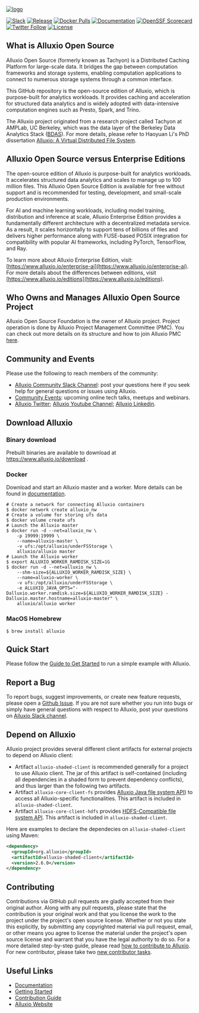 [![logo](docs/resources/alluxio_logo.png "Alluxio")](https://www.alluxio.io)

[![Slack](https://img.shields.io/badge/slack-alluxio--community-blue.svg?logo=slack)](https://www.alluxio.io/slack)
[![Release](https://img.shields.io/github/release/alluxio/alluxio/all.svg)](https://www.alluxio.io/download)
[![Docker Pulls](https://img.shields.io/docker/pulls/alluxio/alluxio.svg)](https://hub.docker.com/r/alluxio/alluxio)
[![Documentation](https://img.shields.io/badge/docs-reference-blue.svg)](https://www.alluxio.io/docs)
[![OpenSSF Scorecard](https://api.securityscorecards.dev/projects/github.com/Alluxio/alluxio/badge)](https://api.securityscorecards.dev/projects/github.com/Alluxio/alluxio)
[![Twitter Follow](https://img.shields.io/twitter/follow/alluxio.svg?label=Follow&style=social)](https://twitter.com/intent/follow?screen_name=alluxio)
[![License](https://img.shields.io/github/license/alluxio/alluxio.svg)](https://github.com/Alluxio/alluxio/blob/master/LICENSE)

## What is Alluxio Open Source

Alluxio Open Source (formerly known as Tachyon) is a Distributed Caching Platform for large-scale data.
It bridges the gap between computation frameworks and storage systems, enabling computation applications to connect to numerous storage systems through a common interface.

This GitHub repository is the open-source edition of Alluxio, which is purpose-built for analytics workloads.
It provides caching and acceleration for structured data analytics and is widely adopted with data-intensive computation engines such as Presto, Spark, and Trino.

The Alluxio project originated from a research project called Tachyon at AMPLab, UC Berkeley,
which was the data layer of the Berkeley Data Analytics Stack ([BDAS](https://amplab.cs.berkeley.edu/bdas/)).
For more details, please refer to Haoyuan Li's PhD dissertation
[Alluxio: A Virtual Distributed File System](https://www2.eecs.berkeley.edu/Pubs/TechRpts/2018/EECS-2018-29.html).

## Alluxio Open Source versus Enterprise Editions

The open-source edition of Alluxio is purpose-built for analytics workloads.
It accelerates structured data analytics and scales to manage up to 100 million files.
This Alluxio Open Source Edition is available for free without support and is recommended for testing, development, and small-scale production environments.

For AI and machine learning workloads, including model training, distribution and inference at scale, Alluxio Enterprise Edition provides a fundamentally different architecture with a decentralized metadata service.
As a result, it scales horizontally to support tens of billions of files and delivers higher performance along with FUSE-based POSIX integration for compatibility with popular AI frameworks, including PyTorch, TensorFlow, and Ray. 

To learn more about Alluxio Enterprise Edition, visit: [https://www.alluxio.io/enterprise-ai](https://www.alluxio.io/enterprise-ai). 
For more details about the differences between editions, visit [https://www.alluxio.io/editions](https://www.alluxio.io/editions).

## Who Owns and Manages Alluxio Open Source Project

Alluxio Open Source Foundation is the owner of Alluxio project.
Project operation is done by Alluxio Project Management Committee (PMC).
You can check out more details on its structure and how to join Alluxio PMC [here](https://github.com/Alluxio/alluxio/wiki/Alluxio-Project-Management-Committee-(PMC)).

## Community and Events

Please use the following to reach members of the community:
- [Alluxio Community Slack Channel](https://www.alluxio.io/slack): post your questions here if you seek help for general questions or issues using Alluxio.
- [Community Events](https://www.alluxio.io/events): upcoming online tech talks, meetups and webinars.
- [Alluxio Twitter](https://twitter.com/alluxio); [Alluxio Youtube Channel](https://www.youtube.com/channel/UCpibQsajhwqYPLYhke4RigA); [Alluxio Linkedin](https://www.linkedin.com/company/alluxio-inc-/).

## Download Alluxio

### Binary download

Prebuilt binaries are available to download at https://www.alluxio.io/download .

### Docker

Download and start an Alluxio master and a worker. More details can be found in [documentation](https://docs.alluxio.io/os/user/stable/en/deploy/Running-Alluxio-On-Docker.html).

```console
# Create a network for connecting Alluxio containers
$ docker network create alluxio_nw
# Create a volume for storing ufs data
$ docker volume create ufs
# Launch the Alluxio master
$ docker run -d --net=alluxio_nw \
    -p 19999:19999 \
    --name=alluxio-master \
    -v ufs:/opt/alluxio/underFSStorage \
    alluxio/alluxio master
# Launch the Alluxio worker
$ export ALLUXIO_WORKER_RAMDISK_SIZE=1G
$ docker run -d --net=alluxio_nw \
    --shm-size=${ALLUXIO_WORKER_RAMDISK_SIZE} \
    --name=alluxio-worker \
    -v ufs:/opt/alluxio/underFSStorage \
    -e ALLUXIO_JAVA_OPTS="-Dalluxio.worker.ramdisk.size=${ALLUXIO_WORKER_RAMDISK_SIZE} -Dalluxio.master.hostname=alluxio-master" \
    alluxio/alluxio worker
```

### MacOS Homebrew

```console
$ brew install alluxio
```

## Quick Start

Please follow the [Guide to Get Started](https://docs.alluxio.io/os/user/stable/en/Getting-Started.html)
to run a simple example with Alluxio.

## Report a Bug

To report bugs, suggest improvements, or create new feature requests, please open a [Github Issue](https://github.com/alluxio/alluxio/issues).
If you are not sure whether you run into bugs or simply have general questions with respect to Alluxio, post your questions on [Alluxio Slack channel](www.alluxio.io/slack).

## Depend on Alluxio

Alluxio project provides several different client artifacts for external projects to depend on Alluxio client:

- Artifact `alluxio-shaded-client` is recommended generally for a project to use Alluxio client.
  The jar of this artifact is self-contained (including all dependencies in a shaded form to prevent dependency conflicts),
  and thus larger than the following two artifacts.
- Artifact `alluxio-core-client-fs` provides
  [Alluxio Java file system API](https://docs.alluxio.io/os/user/stable/en/api/Java-API.html#alluxio-java-api))
  to access all Alluxio-specific functionalities.
  This artifact is included in `alluxio-shaded-client`.
- Artifact `alluxio-core-client-hdfs` provides
  [HDFS-Compatible file system API](https://docs.alluxio.io/os/user/stable/en/api/Java-API.html#hadoop-compatible-java-client).
  This artifact is included in `alluxio-shaded-client`.

Here are examples to declare the dependecies on  `alluxio-shaded-client` using Maven:

  ```xml
  <dependency>
    <groupId>org.alluxio</groupId>
    <artifactId>alluxio-shaded-client</artifactId>
    <version>2.6.0</version>
  </dependency>
  ```

## Contributing

Contributions via GitHub pull requests are gladly accepted from their original author. Along with
any pull requests, please state that the contribution is your original work and that you license the
work to the project under the project's open source license. Whether or not you state this
explicitly, by submitting any copyrighted material via pull request, email, or other means you agree
to license the material under the project's open source license and warrant that you have the legal
authority to do so.
For a more detailed step-by-step guide, please read
[how to contribute to Alluxio](https://docs.alluxio.io/os/user/stable/en/contributor/Contributor-Getting-Started.html).
For new contributor, please take two [new contributor tasks](https://github.com/Alluxio/new-contributor-tasks).


## Useful Links

- [Documentation](https://documentation.alluxio.io/os-en)
- [Getting Started](https://documentation.alluxio.io/os-en/overview-1/getting-started)
- [Contribution Guide](https://documentation.alluxio.io/os-en/contributor/contributor-getting-started)
- [Alluxio Website](https://www.alluxio.io/)
